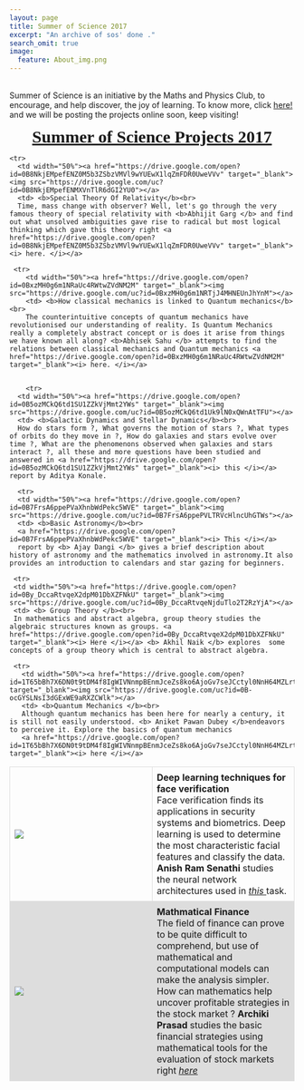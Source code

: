 ```yaml
---
layout: page
title: Summer of Science 2017
excerpt: "An archive of sos' done ."
search_omit: true
image:
  feature: About_img.png
---
```

<!--
<ul class="post-list">
{% for post in site.categories.projects %}



  <li><article><a href="{{ site.url }}{{ post.url }}">{{ post.title }} <span class="entry-date"><time datetime="{{ post.date | date_to_xmlschema }}">{{ post.date | date: "%B %d, %Y" }}</time></span>{% if post.excerpt %} <span class="excerpt">{{ post.excerpt | remove: '\[ ... \]' | remove: '\( ... \)' | markdownify | strip_html | strip_newlines | escape_once }}</span>{% endif %}</a></article></li>
{% endfor %}
</ul>
-->
<style>


table {
    border-collapse: collapse;
    width: 100%;
}

td, th {
    border: 1px solid #dddddd;
    text-align: left;
    padding: 8px;
}

tr:nth-child(even) {
    background-color: #dddddd;
}
</style>
<body>


<br>
Summer of Science is an initiative by the Maths and Physics Club, to encourage, and help discover, the joy of learning. To know more, click <a href="http://mnp-club.github.io/blog/summer-of-science/">here!</a> and
we will be posting the projects online soon, keep visiting!

<br>
<p style="text-align: center;"><span style="font-size:30px;"><u><b><font face="times new roman, times, serif">Summer of Science Projects 2017</font></b></u></span></p>


<table>


    <tr>
      <td width="50%"><a href="https://drive.google.com/open?id=0B8NkjEMpefENZ0M5b3ZSbzVMVl9wYUEwX1lqZmFDR0UweVVv" target="_blank"><img src="https://drive.google.com/uc?id=0B8NkjEMpefENMXVnTlR6dGI2YU0"></a>
      <td> <b>Special Theory Of Relativity</b><br>
      Time, mass change with observer? Well, let's go through the very famous theory of special relativity with <b>Abhijit Garg </b> and find out what unsolved ambiguities gave rise to radical but most logical thinking which gave this theory right <a href="https://drive.google.com/open?id=0B8NkjEMpefENZ0M5b3ZSbzVMVl9wYUEwX1lqZmFDR0UweVVv" target="_blank"><i> here. </i></a>

     <tr>
        <td width="50%"><a href="https://drive.google.com/open?id=0BxzMH0g6m1NRaUc4RWtwZVdNM2M" target="_blank"><img src="https://drive.google.com/uc?id=0BxzMH0g6m1NRTjJ4MHNEUnJhYnM"></a>
        <td> <b>How classical mechanics is linked to Quantum mechanics</b><br>
        The counterintuitive concepts of quantum mechanics have revolutionised our understanding of reality. Is Quantum Mechanics really a completely abstract concept or is does it arise from things we have known all along? <b>Abhisek Sahu </b> attempts to find the relations between classical mechanics and Quantum mechanics <a href="https://drive.google.com/open?id=0BxzMH0g6m1NRaUc4RWtwZVdNM2M" target="_blank"><i> here. </i></a>


        <tr>
      <td width="50%"><a href="https://drive.google.com/open?id=0B5ozMCkQ6td1SU1ZZkVjMmt2YWs" target="_blank"><img src="https://drive.google.com/uc?id=0B5ozMCkQ6td1Uk9lN0xQWnAtTFU"></a>
      <td> <b>Galactic Dynamics and Stellar Dynamics</b><br>
      How do stars form ?, What governs the motion of stars ?, What types of orbits do they move in ?, How do galaxies and stars evolve over time ?, What are the phenomenons observed when galaxies and stars interact ?, all these and more questions have been studied and answered in <a href="https://drive.google.com/open?id=0B5ozMCkQ6td1SU1ZZkVjMmt2YWs" target="_blank"><i> this </i></a>  report by Aditya Konale.

      <tr>
      <td width="50%"><a href="https://drive.google.com/open?id=0B7FrsA6ppePVaXhnbWdPekc5WVE" target="_blank"><img src="https://drive.google.com/uc?id=0B7FrsA6ppePVLTRVcHlncUhGTWs"></a>
      <td> <b>Basic Astronomy</b><br>
      <a href="https://drive.google.com/open?id=0B7FrsA6ppePVaXhnbWdPekc5WVE" target="_blank"><i> This </i></a>
      report by <b> Ajay Dangi </b> gives a brief description about history of astronomy and the mathematics involved in astronomy.It also provides an introduction to calendars and star gazing for beginners.

     <tr>
     <td width="50%"><a href="https://drive.google.com/open?id=0By_DccaRtvqeX2dpM01DbXZFNkU" target="_blank"><img src="https://drive.google.com/uc?id=0By_DccaRtvqeNjduTlo2T2RzYjA"></a>
     <td> <b> Group Theory </b><br>
     In mathematics and abstract algebra, group theory studies the algebraic structures known as groups. <a href="https://drive.google.com/open?id=0By_DccaRtvqeX2dpM01DbXZFNkU" target="_blank"><i> Here </i></a> <b> Akhil Naik </b> explores  some concepts of a group theory which is central to abstract algebra.

     <tr>
       <td width="50%"><a href="https://drive.google.com/open?id=1T65bBh7X6DN0t9tDM4f8IgWIVNnmpBEnmJceZs8ko6AjoGv7seJCctyl0NnH64MZLrt1PJK1g18T_6d7" target="_blank"><img src="https://drive.google.com/uc?id=0B-ocGYSLNsI3dGExWE9aRXZCWlk"></a>
       <td> <b>Quantum Mechanics </b><br>
       Although quantum mechanics has been here for nearly a century, it is still not easily understood. <b> Aniket Pawan Dubey </b>endeavors to perceive it. Explore the basics of quantum mechanics
       <a href="https://drive.google.com/open?id=1T65bBh7X6DN0t9tDM4f8IgWIVNnmpBEnmJceZs8ko6AjoGv7seJCctyl0NnH64MZLrt1PJK1g18T_6d7" target="_blank"><i> here </i></a>

   <tr>
   <td width="50%"><a href="https://drive.google.com/open?id=0BzywMCjL6GIkdjNtTFQ1RHNCemc" target="_blank"><img src="https://drive.google.com/uc?id=0BzywMCjL6GIkSi1ELVY1UEhOTHc"></a>
   <td> <b>Deep learning techniques for face verification</b><br>
   Face verification finds its applications in security systems and biometrics. Deep learning is used to determine the most characteristic facial features and classify the data. <b>Anish Ram Senathi</b> studies the neural network architectures used in  <a href="https://drive.google.com/open?id=0BzywMCjL6GIkdjNtTFQ1RHNCemc" target="_blank"><i> this </i></a> task.

   <tr>
   <td width="50%"><a href="https://drive.google.com/open?id=0Byy6C_ctxnAdSU0wMk1iUnlHXzQ" target="_blank"><img src="https://drive.google.com/uc?id=0Byy6C_ctxnAdalFMY1hlMEUzTGs"></a>
   <td> <b>Mathmatical Finance </b><br>
   The field of finance can prove to be quite difficult to comprehend, but use of mathematical and computational models can make the analysis simpler. How can mathematics help uncover profitable strategies in the stock market ? <b>Archiki Prasad </b> studies the basic financial strategies using mathematical tools for the evaluation of stock markets right <a href="https://drive.google.com/open?id=0Byy6C_ctxnAdSU0wMk1iUnlHXzQ" target="_blank"><i> here </i></a>
   



</table>
